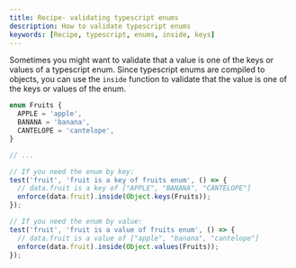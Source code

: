 ```yaml
---
title: Recipe- validating typescript enums
description: How to validate typescript enums
keywords: [Recipe, typescript, enums, inside, keys]
---
```


Sometimes you might want to validate that a value is one of the keys or values of a typescript enum. Since typescript enums are compiled to objects, you can use the `inside` function to validate that the value is one of the keys or values of the enum.

```ts
enum Fruits {
  APPLE = 'apple',
  BANANA = 'banana',
  CANTELOPE = 'cantelope',
}

// ...

// If you need the enum by key:
test('fruit', 'fruit is a key of fruits enum', () => {
  // data.fruit is a key of ["APPLE", "BANANA", "CANTELOPE"]
  enforce(data.fruit).inside(Object.keys(Fruits));
});

// If you need the enum by value:
test('fruit', 'fruit is a value of fruits enum', () => {
  // data.fruit is a value of ["apple", "banana", "cantelope"]
  enforce(data.fruit).inside(Object.values(Fruits));
});
```
